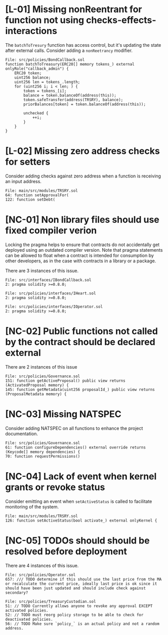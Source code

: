 # [L-01] Missing nonReentrant for function not using checks-effects-interactions

The `batchToTresury` function has access control, but it's updating the state after external calls.
Consider adding a `nonReetrancy` modifier.

```
File: src/policies/BondCallback.sol
function batchToTreasury(ERC20[] memory tokens_) external onlyRole("callback_admin") {
    ERC20 token;
    uint256 balance;
    uint256 len = tokens_.length;
    for (uint256 i; i < len; ) {
        token = tokens_[i];
        balance = token.balanceOf(address(this));
        token.safeTransfer(address(TRSRY), balance);
        priorBalances[token] = token.balanceOf(address(this));

        unchecked {
            ++i;
        }
    }
}
```

# [L-02] Missing zero address checks for setters

Consider adding checks against zero address when a function is receiving an input address.

```
File: main/src/modules/TRSRY.sol
64: function setApprovalFor(
122: function setDebt(
```

# [NC-01] Non library files should use fixed compiler verion

Locking the pragma helps to ensure that contracts do not accidentally get deployed using an outdated compiler version.
Note that pragma statements can be allowed to float when a contract is intended for consumption by other developers, as in the case with contracts in a library or a package.

There are 3 instances of this issue.

```
File: src/interfaces/IBondCallback.sol
2: pragma solidity >=0.8.0;
```

```
File: src/policies/interfaces/IHeart.sol
2: pragma solidity >=0.8.0;
```

```
File: src/policies/interfaces/IOperator.sol
2: pragma solidity >=0.8.0;
```

# [NC-02] Public functions not called by the contract should be declared external

There are 2 instances of this issue

```
File: src/policies/Governance.sol
151: function getActiveProposal() public view returns (ActivatedProposal memory) {
145: function getMetadata(uint256 proposalId_) public view returns (ProposalMetadata memory) {
```

# [NC-03] Missing NATSPEC

Consider adding NATSPEC on all functions to enhance the project documentation.

```
File: src/policies/Governance.sol
61: function configureDependencies() external override returns (Keycode[] memory dependencies) {
70: function requestPermissions()
```

# [NC-04] Lack of event when kernel grants or revoke status

Consider emitting an event when `setActiveStatus` is called to facilitate monitoring of the system.

```
File: main/src/modules/TRSRY.sol
126: function setActiveStatus(bool activate_) external onlyKernel {
```

# [NC-05] TODOs should should be resolved before deployment

There are 4 instances of this issue.

```
File: src/policies/Operator.sol
657: /// TODO determine if this should use the last price from the MA or recalculate the current price, ideally last price is ok since it should have been just updated and should include check against secondary?
```

```
File: src/policies/TreasuryCustodian.sol
51: // TODO Currently allows anyone to revoke any approval EXCEPT activated policies.
52: // TODO must reorg policy storage to be able to check for deactivated policies.
56: // TODO Make sure `policy_` is an actual policy and not a random address.
```
